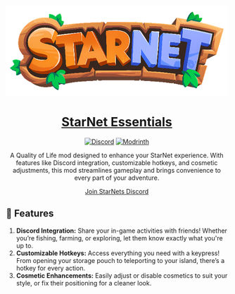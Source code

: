 <div align="center">

[![Logo](https://github.com/playstarnet/StarNet_Essentials/blob/main/assets/header.png?raw=true)](http://discord.playstarnet.com)

# [StarNet Essentials](https://modrinth.com/mod/starnet-essentials)
[![Discord](https://img.shields.io/discord/869883261235638322.svg?style=for-the-badge&color=%237289da&label=Discord&logo=discord&logoColor=%237289da)](http://discord.playstarnet.com) [![Modrinth](https://img.shields.io/modrinth/dt/RPyWWV8H?style=for-the-badge&logo=modrinth&label=Downloads&cacheSeconds=https%3A%2F%2Fmodrinth.com%2Fmod%2Fstarnet-essentials)](https://modrinth.com/mod/starnet-essentials)


A Quality of Life mod designed to enhance your StarNet experience. With features like Discord integration, customizable hotkeys, and cosmetic adjustments, this mod streamlines gameplay and brings convenience to every part of your adventure.

[Join StarNets Discord](http://discord.playstarnet.com)
</div>


## 📝 Features
1. **Discord Integration:** Share your in-game activities with friends! Whether you’re fishing, farming, or exploring, let them know exactly what you're up to.
2. **Customizable Hotkeys:** Access everything you need with a keypress! From opening your storage pouch to teleporting to your island, there’s a hotkey for every action.
3. **Cosmetic Enhancements:** Easily adjust or disable cosmetics to suit your style, or fix their positioning for a cleaner look.

